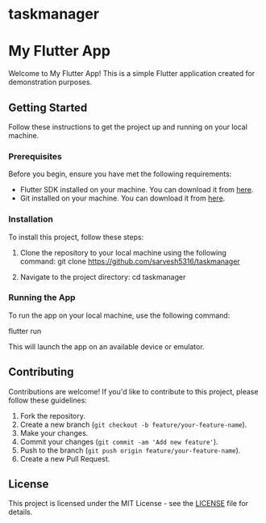 # taskmanager

# My Flutter App

Welcome to My Flutter App! This is a simple Flutter application created for demonstration purposes.

## Getting Started

Follow these instructions to get the project up and running on your local machine.

### Prerequisites

Before you begin, ensure you have met the following requirements:

- Flutter SDK installed on your machine. You can download it from [here](https://flutter.dev/docs/get-started/install).
- Git installed on your machine. You can download it from [here](https://git-scm.com/).

### Installation

To install this project, follow these steps:

1. Clone the repository to your local machine using the following command:
  git clone https://github.com/sarvesh5316/taskmanager


2. Navigate to the project directory:
  cd taskmanager


### Running the App

To run the app on your local machine, use the following command:

flutter run


This will launch the app on an available device or emulator.

## Contributing

Contributions are welcome! If you'd like to contribute to this project, please follow these guidelines:

1. Fork the repository.
2. Create a new branch (`git checkout -b feature/your-feature-name`).
3. Make your changes.
4. Commit your changes (`git commit -am 'Add new feature'`).
5. Push to the branch (`git push origin feature/your-feature-name`).
6. Create a new Pull Request.

## License

This project is licensed under the MIT License - see the [LICENSE](LICENSE) file for details.

